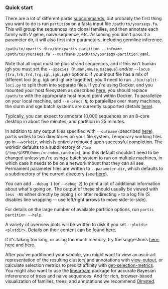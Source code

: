### Quick start

There are a lot of different partis [subcommands](subcommands.md), but probably the first thing you want to do is run `partition` on a fasta input file `/path/to/yourseqs.fa`.
This will group the sequences into clonal families, and then annotate each family with V gene, naive sequence, etc.
Assuming you don't pass it a parameter dir, it will also first infer parameters, including germline inference.

```/path/to/<partis_dir>/bin/partis partition --infname /path/to/yourseqs.fa --outfname /path/to/yourseqs-partition.yaml```.

Note that all input must be plus strand sequences, and if this isn't human igh you must set the `--species {human,mouse,macaque}` and/or `--locus {tra,trb,trd,trg,igl,igk,igh}` options.
If your input file has a mix of different loci (e.g. igk and igl are together), you'll need to run `./bin/split-loci.py` to split them into separate files.
If you're using Docker, and you mounted your host filesystem as described [here](install.md#installation-with-docker), you should replace `/path/to` with the appropriate host mount point within Docker.
To parallelize on your local machine, add `--n-procs N`; to paralellize over many machines, the slurm and sge batch systems are currently supported (details [here](parallel.md)).

Typically, you can expect to annotate 10,000 sequences on an 8-core desktop in about five minutes, and partition in 25 minutes.

In addition to any output files specified with `--oufname` (described [here](output-formats.md)), partis writes to two directories on your file system.
Temporary working files go in `--workdir`, which is entirely removed upon successful completion.
The workdir defaults to a subdirectory of `/tmp` (`/tmp/$USER/hmms/<random.randint>`), and this default shouldn't need to be changed unless you're using a batch system to run on multiple machines, in which case it needs to be on a network mount that they can all see.
Permament parameter files are written to `--parameter-dir`, which defaults to a subdirectory of the current directory (see [here](subcommands.md#cache-parameters)).

You can add `--debug 1` (or `--debug 2`) to print a lot of additional information about what's going on.
The output of these should usually be viewed with `less -RS` either directly by piping `|` or after redirecting `>` to a log file (S disables line wrapping -- use left/right arrows to move side-to-side).

For details on the large number of available partition options, run `partis partition --help`.

A variety of overview plots will be written to disk if you set `--plotdir <plotdir>`. Details on their content can be found [here](plotting.md).

If it's taking too long, or using too much memory, try the suggestions [here](subcommands.md#partition), [here](parallel.md) and [here](https://groups.google.com/forum/#!topic/partis/1IEfLapbStw).

After you've partitioned your sample, you might want to view an ascii-art representation of the resulting clusters and annotations with [view-output](subcommands.md#view-output), or calculate selection metrics to predict affinity with [get-selection-metrics](subcommands.md#get-selection-metrics).
You might also want to use the [linearham](https://github.com/matsengrp/linearham/) package for accurate Bayesian infererence of trees and naive sequences.
And for rich, browser-based visualization of families, trees, and annotations we recommend [Olmsted](https://github.com/matsengrp/olmsted/).
